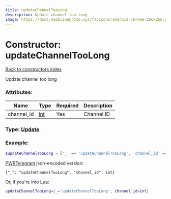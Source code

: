 ```yaml
---
title: updateChannelTooLong
description: Update channel too long
image: https://docs.madelineproto.xyz/favicons/android-chrome-256x256.png
---
```

# Constructor: updateChannelTooLong  
[Back to constructors index](index.md)



Update channel too long

### Attributes:

| Name     |    Type       | Required | Description |
|----------|---------------|----------|-------------|
|channel\_id|[int](../types/int.md) | Yes|Channel ID|



### Type: [Update](../types/Update.md)


### Example:

```php
$updateChannelTooLong = ['_' => 'updateChannelTooLong', 'channel_id' => int];
```  

[PWRTelegram](https://pwrtelegram.xyz) json-encoded version:

```
{"_": "updateChannelTooLong", "channel_id": int}
```


Or, if you're into Lua:

```lua
updateChannelTooLong={_='updateChannelTooLong', channel_id=int}

```


